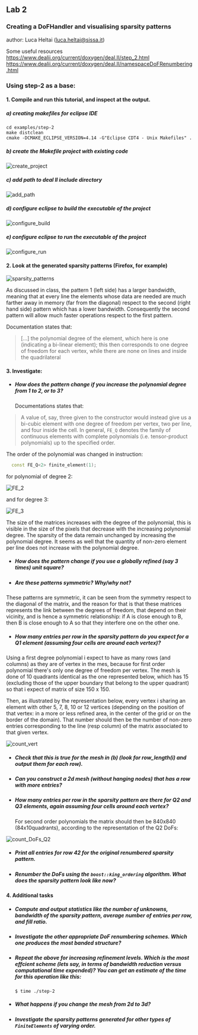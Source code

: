 ## Lab 2
### Creating a DoFHandler and visualising sparsity patterns

author: Luca Heltai (luca.heltai@sissa.it)

Some useful resources
https://www.dealii.org/current/doxygen/deal.II/step_2.html https://www.dealii.org/current/doxygen/deal.II/namespaceDoFRenumbering.html

### Using step-2 as a base:
#### 1. Compile and run this tutorial, and inspect at the output.

##### a) creating makefiles for eclipse IDE

```
cd examples/step-2
make distclean
cmake -DCMAKE_ECLIPSE_VERSION=4.14 -G"Eclipse CDT4 - Unix Makefiles" .
```

##### b) create the Makefile project with existing code

![create_project](../Eclipse/create_project.png)

##### c) add path to deal II include directory 

![add_path](../Eclipse/add_path.png)

##### d) configure eclipse to build the executable of the project

![configure_build](../Eclipse/configure_build.png)

##### e) configure eclipse to run the executable of the project

![configure_run](../Eclipse/configure_run.png)

#### 2. Look at the generated sparsity patterns (Firefox, for example)

![sparsity_patterns](sparsity_patterns.png)

As discussed in class, the pattern 1 (left side) has a larger bandwidth,  meaning that at every line the elements whose data are needed are much farther away in memory (far from the diagonal) respect to the second (right hand side) pattern which has a lower bandwidth. Consequently the second pattern will allow much faster operations respect to the first pattern.

Documentation states that:

> [...] the polynomial degree of the element, which here is one (indicating a bi-linear element); this then
> corresponds to one degree of freedom for each vertex, while there are none on lines and inside the quadrilateral

#### 3. Investigate: 

- ##### How does the pattern change if you increase the polynomial degree from 1 to 2, or to 3?

  Documentations states that:

>  A value of, say, three given to the constructor would instead give us a bi-cubic element with one degree of freedom per vertex, two per line, and four inside the cell. In general, <code>FE_Q</code> denotes the family of continuous elements with complete polynomials (i.e. tensor-product polynomials) up to the specified order.

The order of the polynomial was changed in instruction:

```c++
  const FE_Q<2> finite_element(1);
```

for polynomial of degree 2:

![FE_2](FE_2.png)

and for degree 3: 

![FE_3](FE_3.png)

The size of the matrices increases with the degree of the polynomial, this is visible in the size of the pixels that decrease with the increasing polynomial degree. The sparsity of the data remain unchanged by increasing the polynomial degree. It seems as well that the quantity of non-zero element per line does not increase with the polynomial degree.

- ##### How does the pattern change if you use a globally refined (say 3 times) unit square?

- ##### Are these patterns symmetric? Why/why not?

These patterns are symmetric, it can be seen from the symmetry respect to the diagonal of the matrix, and the reason for that is that these matrices represents the link between the degrees of freedom, that depend on their vicinity, and is hence a symmetric relationship: if A is close enough to B, then B is close enough to A so that they interfere one on the other one.

- ##### How many entries per row in the sparsity pattern do you expect for a Q1 element (assuming four cells are around each vertex)?

Using a first degree polynomial i expect to have as many rows (and columns) as they are of vertex in the mes, because for first order polynomial there's only one degree of freedom per vertex. The mesh is done of 10 quadrants identical as the one represented below, which has 15 (excluding those of the upper boundary that belong to the upper quadrant) so that i expect of matrix of size 150 x 150.

Then, as illustrated by the representation below, every vertex i sharing an element with other 5, 7, 8, 10 or 12 vertices (depending on the position of that vertex: in a more or less refined area, in the center of the grid or on the border of the domain). That number should then be the number of non-zero entries corresponding to the line (resp column) of the matrix associated to that given vertex.

![count_vert](count_vert.png)

- ##### Check that this is true for the mesh in (b) (look for row_length(i) and output them for each row).

- ##### Can you construct a 2d mesh (without hanging nodes) that has a row with more entries?

- ##### How many entries per row in the sparsity pattern are there for Q2 and Q3 elements, again assuming four cells around each vertex?

  For second order polynomials the matrix should then be 840x840 (84x10quadrants), according to the representation of the Q2 DoFs:

![count_DoFs_Q2](count_DoFs_Q2.png)

- ##### Print all entries for row 42 for the original renumbered sparsity pattern.

- ##### Renumber the DoFs using the `boost::king_ordering` algorithm. What does the sparsity pattern look like now?

#### 4. Additional tasks

- ##### Compute and output statistics like the number of unknowns, bandwidth of the sparsity pattern, average number of entries per row, and fill ratio.
- ##### Investigate the other appropriate DoF renumbering schemes. Which one produces the most banded structure?
- ##### Repeat the above for increasing refinement levels. Which is the most effcient scheme (lets say, in terms of bandwidth reduction versus computational time expended)? You can get an estimate of the time for this operation like this:

  `$ time ./step-2`
- ##### What happens if you change the mesh from 2d to 3d?
- ##### Investigate the sparsity patterns generated for other types of `FiniteElements` of varying order.
